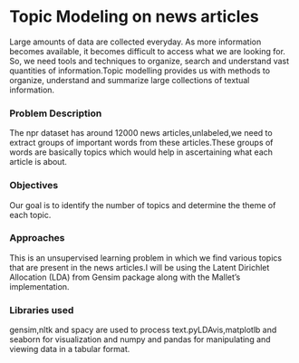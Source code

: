 # Topic Modeling on news articles
Large amounts of data are collected everyday. As more information becomes available, it becomes difficult to access what we are looking for. So, we need tools and techniques to organize, search and understand vast quantities of information.Topic modelling provides us with methods to organize, understand and summarize large collections of textual information. 
### Problem Description
The npr dataset has around 12000 news articles,unlabeled,we need to extract groups of important words from these articles.These groups of words are basically topics which would help in ascertaining what each article is about. 
### Objectives
Our goal is to identify the number of topics and determine the theme of each topic.
### Approaches
This is an unsupervised learning problem in which we find various topics that are present in the news articles.I will be using the Latent Dirichlet Allocation (LDA) from Gensim package along with the Mallet’s implementation.
### Libraries used
gensim,nltk and spacy are used to process text.pyLDAvis,matplotlb and seaborn for visualization and numpy and pandas for manipulating and viewing data in a tabular format.


